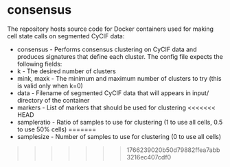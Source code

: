 # consensus

The repository hosts source code for Docker containers used for making cell state calls on segmented CyCIF data:
* consensus - Performs consensus clustering on CyCIF data and produces signatures that define each cluster. The config file expects the following fields:
 * k - The desired number of clusters
 * mink, maxk - The minimum and maximum number of clusters to try (this is valid only when k=0)
 * data - Filename of segmented CyCIF data that will appears in input/ directory of the container
 * markers - List of markers that should be used for clustering
<<<<<<< HEAD
 * sampleratio - Ratio of samples to use for clustering (1 to use all cells, 0.5 to use 50% cells)
=======
 * samplesize - Number of samples to use for clustering (0 to use all cells)
>>>>>>> 1766239020b50d79882ffea7abb3216ec407cdf0
